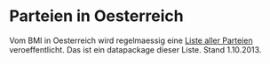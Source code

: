 Parteien in Oesterreich
=======================

Vom BMI in Oesterreich wird regelmaessig eine [Liste aller
Parteien](http://www.bmi.gv.at/cms/BMI_Service/parteienverz/start.aspx)
veroeffentlicht. Das ist ein datapackage dieser Liste. Stand 1.10.2013.



